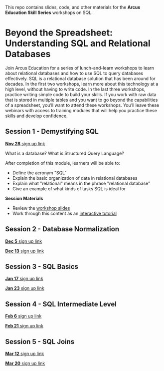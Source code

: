 This repo contains slides, code, and other materials for the **Arcus Education Skill Series** workshops on SQL. 

# Beyond the Spreadsheet: Understanding SQL and Relational Databases

Join Arcus Education for a series of lunch-and-learn workshops to learn about relational databases and how to use SQL to query databases effectively.  SQL is a relational database solution that has been around for decades. In the first two workshops, learn more about this technology at a high level, without having to write code. In the last three workshops, practice writing simple code to build your skills. If you work with raw data that is stored in multiple tables and you want to go beyond the capabilities of a spreadsheet, you’ll want to attend these workshops. You’ll leave these webinars with access to training modules that will help you practice these skills and develop confidence. 

## Session 1 - Demystifying SQL

[**Nov 28** sign up link](https://events.teams.microsoft.com/event/a283d737-c606-40c3-85f4-74790a28b9a0@a6112416-07b0-41a5-9bb1-d146b575c975)

What is a database? What is Structured Query Language? 

After completion of this module, learners will be able to:

- Define the acronym "SQL"
- Explain the basic organization of data in relational databases
- Explain what "relational" means in the phrase "relational database"
- Give an example of what kinds of tasks SQL is ideal for

**Session Materials** 

- Review the [workshop slides](https://liascript.github.io/course/?https://raw.githubusercontent.com/arcus/arcus_skill_series_sql/main/demystifying_sql/demystifying_sql.md#1)
- Work through this content as an [interactive tutorial](https://bit.ly/DART_demystifying_sql)

## Session 2 - Database Normalization 

[**Dec 5** sign up link](https://events.teams.microsoft.com/event/3a45c503-b0c0-4a3f-ba83-f8fd5e45bbd7@a6112416-07b0-41a5-9bb1-d146b575c975)

[**Dec 13** sign up link](https://events.teams.microsoft.com/event/96f78e2d-2855-4937-b3f1-394af8acf73b@a6112416-07b0-41a5-9bb1-d146b575c975)

## Session 3 - SQL Basics

[**Jan 17** sign up link](https://events.teams.microsoft.com/event/9635606e-0765-4725-9413-a294cfad7f81@a6112416-07b0-41a5-9bb1-d146b575c975)

[**Jan 23** sign up link](https://events.teams.microsoft.com/event/65c10e68-f74b-4664-9de1-8520eb068bd2@a6112416-07b0-41a5-9bb1-d146b575c975)

## Session 4 - SQL Intermediate Level

[**Feb 6** sign up link](https://events.teams.microsoft.com/event/c3fc728e-9809-4910-9b31-8ca3859e2ad1@a6112416-07b0-41a5-9bb1-d146b575c975)

[**Feb 21** sign up link](https://events.teams.microsoft.com/event/dac5952f-1e4c-4226-8b48-9c2c1e77e254@a6112416-07b0-41a5-9bb1-d146b575c975)

## Session 5 - SQL Joins

[**Mar 12** sign up link](https://events.teams.microsoft.com/event/3b0842a5-d7ba-4292-a5e5-7bb47c9e6f13@a6112416-07b0-41a5-9bb1-d146b575c975)

[**Mar 20** sign up link](https://events.teams.microsoft.com/event/5323d936-a3b7-4e70-81ed-ae428c93df09@a6112416-07b0-41a5-9bb1-d146b575c975)